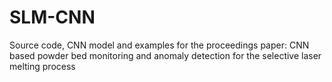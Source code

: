 # SLM-CNN
Source code, CNN model and examples for the proceedings paper: CNN based powder bed monitoring and anomaly detection for the selective laser melting process
